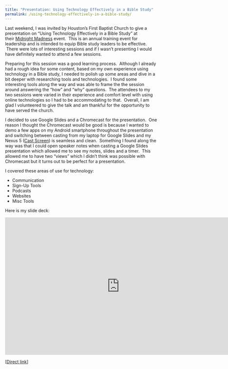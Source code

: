 ```yaml
---
title: "Presentation: Using Technology Effectively in a Bible Study"
permalink: /using-technology-effectively-in-a-bible-study/
---
```


Last weekend, I was invited by Houston&#8217;s First Baptist Church to give a presentation on &#8220;Using Technology Effectively in a Bible Study&#8221; at their <a href="http://houstonsfirst.org/event/526613-2015-01-23-midnight-madness/" target="_blank">Midnight Madness</a> event.  This is an annual training event for leadership and is intended to equip Bible study leaders to be effective.  There were lots of interesting sessions and if I wasn&#8217;t presenting I would have definitely wanted to attend a few sessions.

Preparing for this session was a good learning process.  Although I already had a rough idea for some content, based on my own experience using technology in a Bible study, I needed to polish up some areas and dive in a bit deeper with researching tools and technologies.  I found some interesting tools along the way and was able to frame the the session around answering the &#8220;how&#8221; and &#8220;why&#8221; questions.  The attendees to my two sessions were varied in their experience and comfort level with using online technologies so I had to be accommodating to that.  Overall, I am glad I volunteered to give the talk and am thankful for the opportunity to have served the church.

I decided to use Google Slides and a Chromecast for the presentation.  One reason I thought the Chromecast would be good is because I wanted to demo a few apps on my Android smartphone throughout the presentation and switching between casting from my laptop for Google Slides and my Nexus 5 (<a href="http://www.droid-life.com/2014/07/09/cast-screen-button-now-works-for-screen-mirroring-to-chromecast/" target="_blank">Cast Screen</a>) is seamless and clean.  Something I found along the way was that I could open speaker notes when casting a Google Slides presentation which allowed me to see my notes, slides and a timer.  This allowed me to have two &#8220;views&#8221; which I didn&#8217;t think was possible with Chromecast but it turns out to be perfect for a presentation.

I covered these areas of use for technology:

- Communication
- Sign-Up Tools
- Podcasts
- Websites
- Misc Tools

Here is my slide deck:

<iframe src="https://docs.google.com/presentation/d/1ZZo43QWCB0RmW08NnpDQ141TnDnGWkfux17up-y2DZc/embed?start=false&loop=false&delayms=3000" frameborder="0" width="750" height="450" allowfullscreen="true" mozallowfullscreen="true" webkitallowfullscreen="true"></iframe>

[<a href="https://docs.google.com/presentation/d/1ZZo43QWCB0RmW08NnpDQ141TnDnGWkfux17up-y2DZc/edit?usp=sharing" target="_blank">Direct link</a>]
